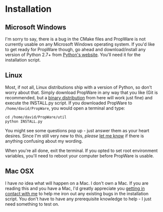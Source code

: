 Installation
============

Microsoft Windows
-----------------
I'm sorry to say, there is a bug in the CMake files and PropWare is not currently usable on any Microsoft Windows 
operating system. If you'd like to get ready for PropWare though, go ahead and download/install any version of Python
2.7+ from [Python's website](https://www.python.org/downloads/). You'll need it for the installation script.

Linux
-----
Most, if not all, Linux distributions ship with a version of Python, so don't worry about that. Simply download PropWare
in any way that you like (Git is recommended, but a 
[binary distribution](http://david.zemon.name/downloads/PropWare_Binaries/) from here will work just fine) and execute
the INSTALL.py script. If you downloaded PropWare to `/home/david/PropWare`, you would open a terminal and type:

    cd /home/david/PropWare/util
    python INSTALL.py

You might see some questions pop up - just answer them as your heart desires. Since I'm still very new to this, _please_
[let me know](mailto:david@zemon.name) if there is anything confusing about my wording.

When you're all done, exit the terminal. If you opted to set root environment variables, you'll need to reboot your 
computer before PropWare is usable.

Mac OSX
-------
I have _no_ idea what will happen on a Mac. I don't own a Mac. If you are reading this and you have a Mac, I'd greatly
appreciate you [getting in contact with me](mailto:david@zemon.name) to help me iron out any existing bugs in the 
installation script. You don't have to have any prerequisite knowledge to help - I just need something to test on.

